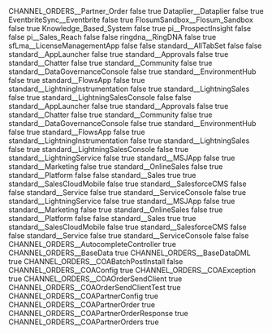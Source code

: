<?xml version="1.0" encoding="UTF-8"?>
<Profile xmlns="http://soap.sforce.com/2006/04/metadata">
    <applicationVisibilities>
        <application>CHANNEL_ORDERS__Partner_Order</application>
        <default>false</default>
        <visible>true</visible>
    </applicationVisibilities>
    <applicationVisibilities>
        <application>Dataplier__Dataplier</application>
        <default>false</default>
        <visible>true</visible>
    </applicationVisibilities>
    <applicationVisibilities>
        <application>EventbriteSync__Eventbrite</application>
        <default>false</default>
        <visible>true</visible>
    </applicationVisibilities>
    <applicationVisibilities>
        <application>FlosumSandbox__Flosum_Sandbox</application>
        <default>false</default>
        <visible>true</visible>
    </applicationVisibilities>
    <applicationVisibilities>
        <application>Knowledge_Based_System</application>
        <default>false</default>
        <visible>true</visible>
    </applicationVisibilities>
    <applicationVisibilities>
        <application>pi__ProspectInsight</application>
        <default>false</default>
        <visible>false</visible>
    </applicationVisibilities>
    <applicationVisibilities>
        <application>pi__Sales_Reach</application>
        <default>false</default>
        <visible>false</visible>
    </applicationVisibilities>
    <applicationVisibilities>
        <application>ringdna__RingDNA</application>
        <default>false</default>
        <visible>true</visible>
    </applicationVisibilities>
    <applicationVisibilities>
        <application>sfLma__LicenseManagementApp</application>
        <default>false</default>
        <visible>false</visible>
    </applicationVisibilities>
    <applicationVisibilities>
        <application>standard__AllTabSet</application>
        <default>false</default>
        <visible>false</visible>
    </applicationVisibilities>
    <applicationVisibilities>
        <application>standard__AppLauncher</application>
        <default>false</default>
        <visible>true</visible>
    </applicationVisibilities>
    <applicationVisibilities>
        <application>standard__Approvals</application>
        <default>false</default>
        <visible>true</visible>
    </applicationVisibilities>
    <applicationVisibilities>
        <application>standard__Chatter</application>
        <default>false</default>
        <visible>true</visible>
    </applicationVisibilities>
    <applicationVisibilities>
        <application>standard__Community</application>
        <default>false</default>
        <visible>true</visible>
    </applicationVisibilities>
    <applicationVisibilities>
        <application>standard__DataGovernanceConsole</application>
        <default>false</default>
        <visible>true</visible>
    </applicationVisibilities>
    <applicationVisibilities>
        <application>standard__EnvironmentHub</application>
        <default>false</default>
        <visible>true</visible>
    </applicationVisibilities>
    <applicationVisibilities>
        <application>standard__FlowsApp</application>
        <default>false</default>
        <visible>true</visible>
    </applicationVisibilities>
    <applicationVisibilities>
        <application>standard__LightningInstrumentation</application>
        <default>false</default>
        <visible>true</visible>
    </applicationVisibilities>
    <applicationVisibilities>
        <application>standard__LightningSales</application>
        <default>false</default>
        <visible>true</visible>
    </applicationVisibilities>
    <applicationVisibilities>
        <application>standard__LightningSalesConsole</application>
        <default>false</default>
             <visible>false</visible>
    </applicationVisibilities>
    <applicationVisibilities>
        <application>standard__AppLauncher</application>
        <default>false</default>
        <visible>true</visible>
    </applicationVisibilities>
    <applicationVisibilities>
        <application>standard__Approvals</application>
        <default>false</default>
        <visible>true</visible>
    </applicationVisibilities>
    <applicationVisibilities>
        <application>standard__Chatter</application>
        <default>false</default>
        <visible>true</visible>
    </applicationVisibilities>
    <applicationVisibilities>
        <application>standard__Community</application>
        <default>false</default>
        <visible>true</visible>
    </applicationVisibilities>
    <applicationVisibilities>
        <application>standard__DataGovernanceConsole</application>
        <default>false</default>
        <visible>true</visible>
    </applicationVisibilities>
    <applicationVisibilities>
        <application>standard__EnvironmentHub</application>
        <default>false</default>
        <visible>true</visible>
    </applicationVisibilities>
    <applicationVisibilities>
        <application>standard__FlowsApp</application>
        <default>false</default>
        <visible>true</visible>
    </applicationVisibilities>
    <applicationVisibilities>
        <application>standard__LightningInstrumentation</application>
        <default>false</default>
        <visible>true</visible>
    </applicationVisibilities>
    <applicationVisibilities>
        <application>standard__LightningSales</application>
        <default>false</default>
        <visible>true</visible>
    </applicationVisibilities>
    <applicationVisibilities>
        <application>standard__LightningSalesConsole</application>
        <default>false</default>
        <visible>true</visible>
    </applicationVisibilities>
    <applicationVisibilities>
        <application>standard__LightningService</application>
        <default>false</default>
        <visible>true</visible>
    </applicationVisibilities>
    <applicationVisibilities>
        <application>standard__MSJApp</application>
        <default>false</default>
        <visible>true</visible>
    </applicationVisibilities>
    <applicationVisibilities>
        <application>standard__Marketing</application>
        <default>false</default>
        <visible>true</visible>
    </applicationVisibilities>
    <applicationVisibilities>
        <application>standard__OnlineSales</application>
        <default>false</default>
        <visible>true</visible>
    </applicationVisibilities>
    <applicationVisibilities>
        <application>standard__Platform</application>
        <default>false</default>
        <visible>false</visible>
    </applicationVisibilities>
    <applicationVisibilities>
        <application>standard__Sales</application>
        <default>true</default>
        <visible>true</visible>
    </applicationVisibilities>
    <applicationVisibilities>
        <application>standard__SalesCloudMobile</application>
        <default>false</default>
        <visible>true</visible>
    </applicationVisibilities>
    <applicationVisibilities>
        <application>standard__SalesforceCMS</application>
        <default>false</default>
        <visible>false</visible>
    </applicationVisibilities>
    <applicationVisibilities>
        <application>standard__Service</application>
        <default>false</default>
        <visible>true</visible>
    </applicationVisibilities>
    <applicationVisibilities>
        <application>standard__ServiceConsole</application>
        <default>false</default>
                <visible>true</visible>
    </applicationVisibilities>
    <applicationVisibilities>
        <application>standard__LightningService</application>
        <default>false</default>
        <visible>true</visible>
    </applicationVisibilities>
    <applicationVisibilities>
        <application>standard__MSJApp</application>
        <default>false</default>
        <visible>true</visible>
    </applicationVisibilities>
    <applicationVisibilities>
        <application>standard__Marketing</application>
        <default>false</default>
        <visible>true</visible>
    </applicationVisibilities>
    <applicationVisibilities>
        <application>standard__OnlineSales</application>
        <default>false</default>
        <visible>true</visible>
    </applicationVisibilities>
    <applicationVisibilities>
        <application>standard__Platform</application>
        <default>false</default>
        <visible>false</visible>
    </applicationVisibilities>
    <applicationVisibilities>
        <application>standard__Sales</application>
        <default>true</default>
        <visible>true</visible>
    </applicationVisibilities>
    <applicationVisibilities>
        <application>standard__SalesCloudMobile</application>
        <default>false</default>
        <visible>true</visible>
    </applicationVisibilities>
    <applicationVisibilities>
        <application>standard__SalesforceCMS</application>
        <default>false</default>
        <visible>false</visible>
    </applicationVisibilities>
    <applicationVisibilities>
        <application>standard__Service</application>
        <default>false</default>
        <visible>true</visible>
    </applicationVisibilities>
    <applicationVisibilities>
        <application>standard__ServiceConsole</application>
        <default>false</default>
        <visible>false</visible>
    </applicationVisibilities>
    <classAccesses>
        <apexClass>CHANNEL_ORDERS__AutocompleteController</apexClass>
        <enabled>true</enabled>
    </classAccesses>
    <classAccesses>
        <apexClass>CHANNEL_ORDERS__BaseData</apexClass>
        <enabled>true</enabled>
    </classAccesses>
    <classAccesses>
        <apexClass>CHANNEL_ORDERS__BaseDataDML</apexClass>
        <enabled>true</enabled>
    </classAccesses>
    <classAccesses>
        <apexClass>CHANNEL_ORDERS__COABatchPostInstall</apexClass>
        <enabled>false</enabled>
    </classAccesses>
    <classAccesses>
        <apexClass>CHANNEL_ORDERS__COAConfig</apexClass>
        <enabled>true</enabled>
    </classAccesses>
    <classAccesses>
        <apexClass>CHANNEL_ORDERS__COAException</apexClass>
        <enabled>true</enabled>
    </classAccesses>
    <classAccesses>
        <apexClass>CHANNEL_ORDERS__COAOrderSendClient</apexClass>
        <enabled>true</enabled>
    </classAccesses>
    <classAccesses>
        <apexClass>CHANNEL_ORDERS__COAOrderSendClientTest</apexClass>
        <enabled>true</enabled>
    </classAccesses>
    <classAccesses>
        <apexClass>CHANNEL_ORDERS__COAPartnerConfig</apexClass>
        <enabled>true</enabled>
    </classAccesses>
    <classAccesses>
        <apexClass>CHANNEL_ORDERS__COAPartnerOrder</apexClass>
        <enabled>true</enabled>
    </classAccesses>
    <classAccesses>
        <apexClass>CHANNEL_ORDERS__COAPartnerOrderResponse</apexClass>
        <enabled>true</enabled>
    </classAccesses>
    </classAccesses>
    <classAccesses>
        <apexClass>CHANNEL_ORDERS__COAPartnerOrders</apexClass>
        <enabled>true</enabled>
    </classAccesses>
</Profile>
